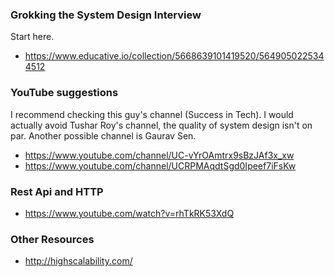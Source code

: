 ### Grokking the System Design Interview
Start here.
- https://www.educative.io/collection/5668639101419520/5649050225344512

### YouTube suggestions
I recommend checking this guy's channel (Success in Tech). I would actually avoid Tushar Roy's channel, the quality of system design isn't on par. Another possible channel is Gaurav Sen.
- https://www.youtube.com/channel/UC-vYrOAmtrx9sBzJAf3x_xw
- https://www.youtube.com/channel/UCRPMAqdtSgd0Ipeef7iFsKw

### Rest Api and HTTP
- https://www.youtube.com/watch?v=rhTkRK53XdQ

### Other Resources
- http://highscalability.com/
